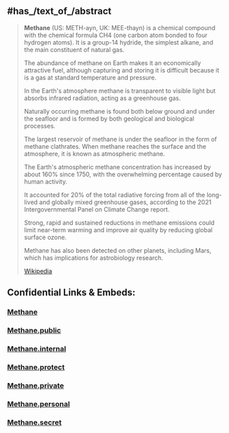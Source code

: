 

## #has_/text_of_/abstract 

> **Methane** (US:  METH-ayn, UK:  MEE-thayn) is a chemical compound with the chemical formula CH4 
> (one carbon atom bonded to four hydrogen atoms). 
> It is a group-14 hydride, the simplest alkane, and the main constituent of natural gas. 
> 
> The abundance of methane on Earth makes it an economically attractive fuel, 
> although capturing and storing it is difficult because it is a gas at standard temperature and pressure. 
> 
> In the Earth's atmosphere methane is transparent to visible light but absorbs infrared radiation, 
> acting as a greenhouse gas. 
>
> Naturally occurring methane is found both below ground and under the seafloor 
> and is formed by both geological and biological processes. 
> 
> The largest reservoir of methane is under the seafloor in the form of methane clathrates. 
> When methane reaches the surface and the atmosphere, it is known as atmospheric methane.
>
> The Earth's atmospheric methane concentration has increased by about 160% since 1750, 
> with the overwhelming percentage caused by human activity. 
> 
> It accounted for 20% of the total radiative forcing from all of the long-lived and globally mixed greenhouse gases, 
> according to the 2021 Intergovernmental Panel on Climate Change report. 
> 
> Strong, rapid and sustained reductions in methane emissions could limit near-term warming 
> and improve air quality by reducing global surface ozone.
>
> Methane has also been detected on other planets, including Mars, which has implications for astrobiology research.
>
> [Wikipedia](https://en.wikipedia.org/wiki/Methane)


## Confidential Links & Embeds: 

### [Methane](/_Standards/chemic/organic/Methane.md) 

### [Methane.public](/_public/chemic/organic/Methane.public.md) 

### [Methane.internal](/_internal/chemic/organic/Methane.internal.md) 

### [Methane.protect](/_protect/chemic/organic/Methane.protect.md) 

### [Methane.private](/_private/chemic/organic/Methane.private.md) 

### [Methane.personal](/_personal/chemic/organic/Methane.personal.md) 

### [Methane.secret](/_secret/chemic/organic/Methane.secret.md)

